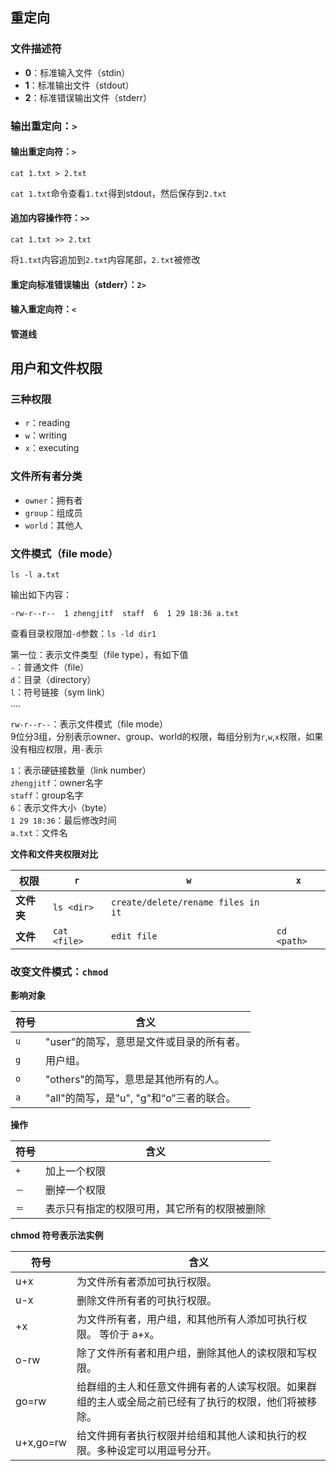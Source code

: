 ## 重定向
### 文件描述符
- **0**：标准输入文件（stdin）
- **1**：标准输出文件（stdout）
- **2**：标准错误输出文件（stderr）

### 输出重定向：`>`
#### 输出重定向符：`>`
```shell
cat 1.txt > 2.txt 
```
`cat 1.txt`命令查看`1.txt`得到stdout，然后保存到`2.txt`

#### 追加内容操作符：`>>`
```shell
cat 1.txt >> 2.txt
```
将`1.txt`内容追加到`2.txt`内容尾部，`2.txt`被修改

#### 重定向标准错误输出（stderr）：`2>`

#### 输入重定向符：`<`

#### 管道线

## 用户和文件权限
### 三种权限
- `r`：reading
- `w`：writing
- `x`：executing

### 文件所有者分类
- `owner`：拥有者
- `group`：组成员
- `world`：其他人

### 文件模式（file mode）
```shell
ls -l a.txt
```
输出如下内容：
```
-rw-r--r--  1 zhengjitf  staff  6  1 29 18:36 a.txt
```
查看目录权限加`-d`参数：`ls -ld dir1`
   
第一位：表示文件类型（file type），有如下值  
`-`：普通文件（file）  
`d`：目录（directory）  
`l`：符号链接（sym link）  
....

`rw-r--r--`：表示文件模式（file mode）  
9位分3组，分别表示owner、group、world的权限，每组分别为`r`,`w`,`x`权限，如果没有相应权限，用`-`表示

`1`：表示硬链接数量（link number）  
`zhengjitf`：owner名字  
`staff`：group名字  
`6`：表示文件大小（byte）  
`1 29 18:36`：最后修改时间  
`a.txt`：文件名

**文件和文件夹权限对比**

权限 | `r` | `w` | `x`
---|---|---|---
**文件夹** | `ls <dir>` | `create/delete/rename files in it` | 
**文件** | `cat <file>` | `edit file` | `cd <path>`

### 改变文件模式：`chmod`

**影响对象**

符号 | 含义
---|---
`u` |	"user"的简写，意思是文件或目录的所有者。
`g` |	用户组。
`o` |	"others"的简写，意思是其他所有的人。
`a` |	"all"的简写，是"u", "g"和“o”三者的联合。

**操作**

符号 | 含义
---|---
`+` | 加上一个权限
`－` | 删掉一个权限
`＝` | 表示只有指定的权限可用，其它所有的权限被删除

**chmod 符号表示法实例**

符号|含义
---|---
u+x	| 为文件所有者添加可执行权限。
u-x	| 删除文件所有者的可执行权限。
+x	| 为文件所有者，用户组，和其他所有人添加可执行权限。 等价于 a+x。
o-rw |	除了文件所有者和用户组，删除其他人的读权限和写权限。
go=rw |	给群组的主人和任意文件拥有者的人读写权限。如果群组的主人或全局之前已经有了执行的权限，他们将被移除。
u+x,go=rw |	给文件拥有者执行权限并给组和其他人读和执行的权限。多种设定可以用逗号分开。